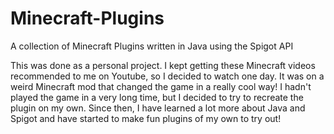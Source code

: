 # Minecraft-Plugins

A collection of Minecraft Plugins written in Java using the Spigot API

This was done as a personal project. I kept getting these Minecraft videos recommended to me on Youtube, so I decided to watch one day.  It was on a weird Minecraft mod that changed the game in a really cool way!  I hadn't played the game in a very long time, but I decided to try to recreate the plugin on my own.  Since then, I have learned a lot more about Java and Spigot and have started to make fun plugins of my own to try out!
